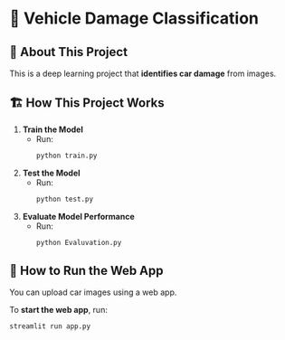 # 🚗 Vehicle Damage Classification

## 📌 About This Project
This is a deep learning project that **identifies car damage** from images.

## 🏗️ How This Project Works
1. **Train the Model**  
   - Run:  
     ```bash
     python train.py
     ```
2. **Test the Model**  
   - Run:  
     ```bash
     python test.py
     ```
3. **Evaluate Model Performance**  
   - Run:  
     ```bash
     python Evaluvation.py
     ```

## 🚀 How to Run the Web App
You can upload car images using a web app.

To **start the web app**, run:
```bash
streamlit run app.py
